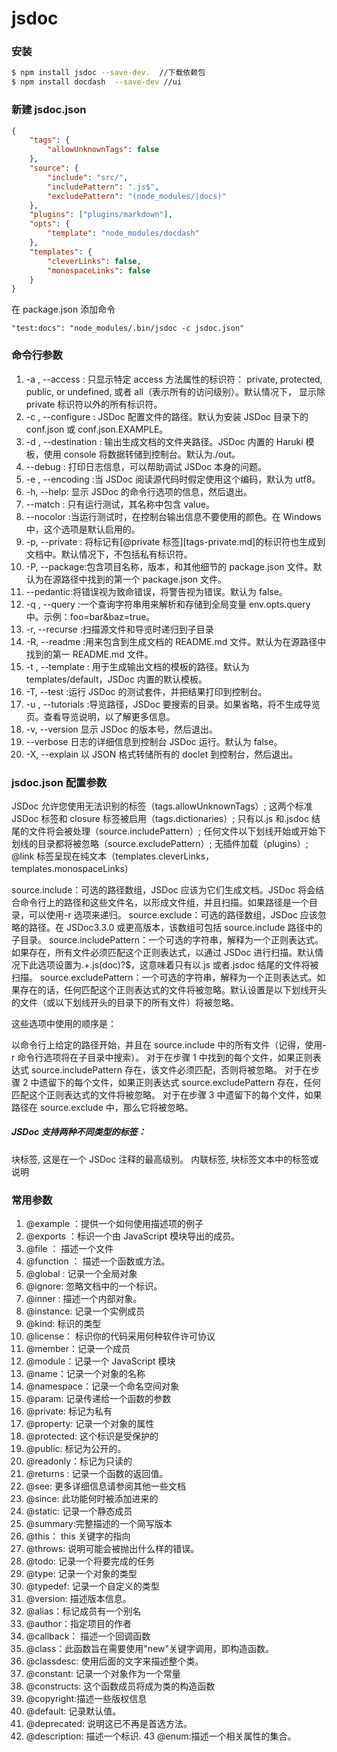 # jsdoc

### 安装

```bash
$ npm install jsdoc --save-dev.  //下载依赖包
$ npm install docdash  --save-dev //ui
```

### 新建 jsdoc.json

```json
{
    "tags": {
        "allowUnknownTags": false
    },
    "source": {
        "include": "src/",
        "includePattern": ".js$",
        "excludePattern": "(node_modules/|docs)"
    },
    "plugins": ["plugins/markdown"],
    "opts": {
        "template": "node_modules/docdash"
    },
    "templates": {
        "cleverLinks": false,
        "monospaceLinks": false
    }
}
```

在 package.json 添加命令

```bush
"test:docs": "node_modules/.bin/jsdoc -c jsdoc.json"
```

### 命令行参数

1.  -a <value>, --access <value>: 只显示特定 access 方法属性的标识符： private, protected, public, or undefined, 或者 all（表示所有的访问级别）。默认情况下， 显示除 private 标识符以外的所有标识符。
2.  -c <value>, --configure <value>: JSDoc 配置文件的路径。默认为安装 JSDoc 目录下的 conf.json 或 conf.json.EXAMPLE。
3.  -d <value>, --destination <value>: 输出生成文档的文件夹路径。JSDoc 内置的 Haruki 模板，使用 console 将数据转储到控制台。默认为./out。
4.  --debug : 打印日志信息，可以帮助调试 JSDoc 本身的问题。
5.  -e <value>, --encoding <value> :当 JSDoc 阅读源代码时假定使用这个编码，默认为 utf8。
6.  -h, --help: 显示 JSDoc 的命令行选项的信息，然后退出。
7.  --match <value> : 只有运行测试，其名称中包含 value。
8.  --nocolor :当运行测试时，在控制台输出信息不要使用的颜色。在 Windows 中，这个选项是默认启用的。
9.  -p, --private : 将标记有[@private 标签][tags-private.md]的标识符也生成到文档中。默认情况下，不包括私有标识符。
10. -P, --package:包含项目名称，版本，和其他细节的 package.json 文件。默认为在源路径中找到的第一个 package.json 文件。
11. --pedantic:将错误视为致命错误，将警告视为错误。默认为 false。
12. -q <value>, --query <value> :一个查询字符串用来解析和存储到全局变量 env.opts.query 中。示例：foo=bar&baz=true。
13. -r, --recurse :扫描源文件和导览时递归到子目录
14. -R, --readme :用来包含到生成文档的 README.md 文件。默认为在源路径中找到的第一 README.md 文件。
15. -t <value>, --template <value>: 用于生成输出文档的模板的路径。默认为 templates/default，JSDoc 内置的默认模板。
16. -T, --test :运行 JSDoc 的测试套件，并把结果打印到控制台。
17. -u <value>, --tutorials <value> :导览路径，JSDoc 要搜索的目录。如果省略，将不生成导览页。查看导览说明，以了解更多信息。
18. -v, --version 显示 JSDoc 的版本号，然后退出。
19. --verbose 日志的详细信息到控制台 JSDoc 运行。默认为 false。
20. -X, --explain 以 JSON 格式转储所有的 doclet 到控制台，然后退出。

### jsdoc.json 配置参数

JSDoc 允许您使用无法识别的标签（tags.allowUnknownTags）;
这两个标准 JSDoc 标签和 closure 标签被启用（tags.dictionaries）;
只有以.js 和.jsdoc 结尾的文件将会被处理（source.includePattern）;
任何文件以下划线开始或开始下划线的目录都将被忽略（source.excludePattern）;
无插件加载（plugins）;
@link 标签呈现在纯文本（templates.cleverLinks，templates.monospaceLinks）

source.include：可选的路径数组，JSDoc 应该为它们生成文档。JSDoc 将会结合命令行上的路径和这些文件名，以形成文件组，并且扫描。如果路径是一个目录，可以使用-r 选项来递归。
source.exclude：可选的路径数组，JSDoc 应该忽略的路径。在 JSDoc3.3.0 或更高版本，该数组可包括 source.include 路径中的子目录。
source.includePattern：一个可选的字符串，解释为一个正则表达式。如果存在，所有文件必须匹配这个正则表达式，以通过 JSDoc 进行扫描。默认情况下此选项设置为.+.js(doc)?$，这意味着只有以.js 或者.jsdoc 结尾的文件将被扫描。
source.excludePattern：一个可选的字符串，解释为一个正则表达式。如果存在的话，任何匹配这个正则表达式的文件将被忽略。默认设置是以下划线开头的文件（或以下划线开头的目录下的所有文件）将被忽略。

这些选项中使用的顺序是：

以命令行上给定的路径开始，并且在 source.include 中的所有文件（记得，使用-r 命令行选项将在子目录中搜索）。
对于在步骤 1 中找到的每个文件，如果正则表达式 source.includePattern 存在，该文件必须匹配，否则将被忽略。
对于在步骤 2 中遗留下的每个文件，如果正则表达式 source.excludePattern 存在，任何匹配这个正则表达式的文件将被忽略。
对于在步骤 3 中遗留下的每个文件，如果路径在 source.exclude 中，那么它将被忽略。

##### JSDoc 支持两种不同类型的标签：

块标签, 这是在一个 JSDoc 注释的最高级别。
内联标签, 块标签文本中的标签或说明

### 常用参数

1.  @example ：提供一个如何使用描述项的例子
2.  @exports ：标识一个由 JavaScript 模块导出的成员。
3.  @file ： 描述一个文件
4.  @function ： 描述一个函数或方法。
5.  @global : 记录一个全局对象
6.  @ignore: 忽略文档中的一个标识。
7.  @inner : 描述一个内部对象。
8.  @instance: 记录一个实例成员
9.  @kind: 标识的类型
10. @license： 标识你的代码采用何种软件许可协议
11. @member：记录一个成员
12. @module：记录一个 JavaScript 模块
13. @name：记录一个对象的名称
14. @namespace：记录一个命名空间对象
15. @param: 记录传递给一个函数的参数
16. @private: 标记为私有
17. @property: 记录一个对象的属性
18. @protected: 这个标识是受保护的
19. @public: 标记为公开的。
20. @readonly：标记为只读的
21. @returns : 记录一个函数的返回值。
22. @see: 更多详细信息请参阅其他一些文档
23. @since: 此功能何时被添加进来的
24. @static: 记录一个静态成员
25. @summary:完整描述的一个简写版本
26. @this： this 关键字的指向
27. @throws: 说明可能会被抛出什么样的错误。
28. @todo: 记录一个将要完成的任务
29. @type: 记录一个对象的类型
30. @typedef: 记录一个自定义的类型
31. @version: 描述版本信息。
32. @alias：标记成员有一个别名
33. @author：指定项目的作者
34. @callback： 描述一个回调函数
35. @class：此函数旨在需要使用"new"关键字调用，即构造函数。
36. @classdesc: 使用后面的文字来描述整个类。
37. @constant: 记录一个对象作为一个常量
38. @constructs: 这个函数成员将成为类的构造函数
39. @copyright:描述一些版权信息
40. @default: 记录默认值。
41. @deprecated: 说明这已不再是首选方法。
42. @description: 描述一个标识.
    43 @enum:描述一个相关属性的集合。
